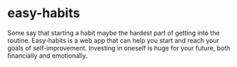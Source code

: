 # easy-habits
Some say that starting a habit maybe the hardest part of getting into the routine. Easy-habits is a web app that can help you start and reach your goals of self-improvement. Investing in oneself is huge for your future, both financially and emotionally.
